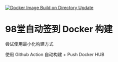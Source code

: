 [![Docker Image Build on Directory Update](https://github.com/kuusei/docker/actions/workflows/docker_build.yml/badge.svg)](https://github.com/kuusei/docker/actions/workflows/docker_build.yml)

# 98堂自动签到 Docker 构建

尝试使用最小化构建方式

使用 Github Action 自动构建 + Push Docker HUB